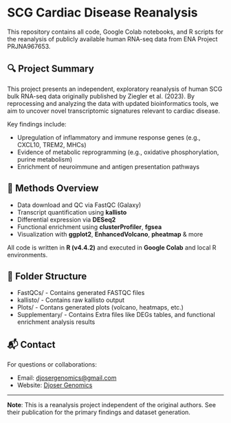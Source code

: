 # SCG Cardiac Disease Reanalysis

This repository contains all code, Google Colab notebooks, and R scripts for the reanalysis of publicly available human RNA-seq data from ENA Project PRJNA967653.

## 🔍 Project Summary

This project presents an independent, exploratory reanalysis of human SCG bulk RNA-seq data originally published by Ziegler et al. (2023). By reprocessing and analyzing the data with updated bioinformatics tools, we aim to uncover novel transcriptomic signatures relevant to cardiac disease.

Key findings include:

- Upregulation of inflammatory and immune response genes (e.g., CXCL10, TREM2, MHCs)
- Evidence of metabolic reprogramming (e.g., oxidative phosphorylation, purine metabolism)
- Enrichment of neuroimmune and antigen presentation pathways

## 🧪 Methods Overview

- Data download and QC via FastQC (Galaxy)
- Transcript quantification using **kallisto**
- Differential expression via **DESeq2**
- Functional enrichment using **clusterProfiler**, **fgsea**
- Visualization with **ggplot2**, **EnhancedVolcano**, **pheatmap** & more

All code is written in **R (v4.4.2)** and executed in **Google Colab** and local R environments.

## 📁 Folder Structure

- FastQCs/ - Contains generated FASTQC files
- kallisto/ - Contains raw kallisto output
- Plots/ - Contans generated plots (volcano, heatmaps, etc.)
- Supplementary/ - Contains Extra files like DEGs tables, and functional enrichment analysis results

## 📬 Contact

For questions or collaborations:

- Email: [djosergenomics@gmail.com](mailto:djosergenomics@gmail.com)
- Website: [Djoser Genomics](https://djosergenomics.github.io)

---

**Note**: This is a reanalysis project independent of the original authors. See their publication for the primary findings and dataset generation.
